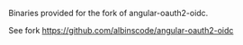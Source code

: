 Binaries provided for the fork of angular-oauth2-oidc.

See fork https://github.com/albinscode/angular-oauth2-oidc
